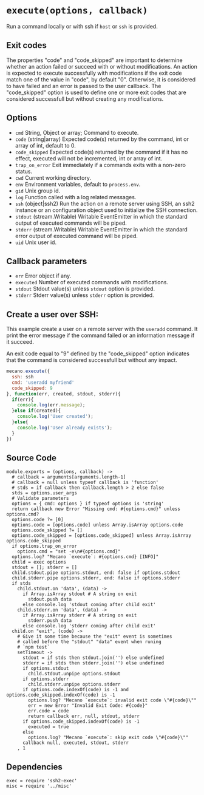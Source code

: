 
# `execute(options, callback)`

Run a command locally or with ssh if `host` or `ssh` is provided.

## Exit codes

The properties "code" and "code_skipped" are important to determine whether an
action failed or succeed with or without modifications. An action is expected to
execute successfully with modifications if the exit code match one of the value
in "code", by default "0". Otherwise, it is considered to have failed and an
error is passed to the user callback. The "code_skipped" option is used to
define one or more exit codes that are considered successfull but without
creating any modifications.

## Options

*   `cmd`
    String, Object or array; Command to execute.
*   `code`   (string|array)
    Expected code(s) returned by the command, int or array of int, default to 0.
*   `code_skipped`
    Expected code(s) returned by the command if it has no effect, executed will
    not be incremented, int or array of int.
*   `trap_on_error`
    Exit immediately  if a commands exits with a non-zero status.
*   `cwd`
    Current working directory.
*   `env`
    Environment variables, default to `process.env`.
*   `gid`
    Unix group id.
*   `log`
    Function called with a log related messages.
*   `ssh` (object|ssh2)
    Run the action on a remote server using SSH, an ssh2 instance or an
    configuration object used to initialize the SSH connection.
*   `stdout` (stream.Writable)
    Writable EventEmitter in which the standard output of executed commands will
    be piped.
*   `stderr` (stream.Writable)
    Writable EventEmitter in which the standard error output of executed command
    will be piped.
*   `uid`
    Unix user id.

## Callback parameters

*   `err`
    Error object if any.
*   `executed`
    Number of executed commands with modifications.
*   `stdout`
    Stdout value(s) unless `stdout` option is provided.
*   `stderr`
    Stderr value(s) unless `stderr` option is provided.

## Create a user over SSH:

This example create a user on a remote server with the `useradd` command. It
print the error message if the command failed or an information message if it
succeed.

An exit code equal to "9" defined by the "code_skipped" option indicates that
the command is considered successfull but without any impact.

```javascript
mecano.execute({
  ssh: ssh
  cmd: 'useradd myfriend'
  code_skipped: 9
}, function(err, created, stdout, stderr){
  if(err){
    console.log(err.message);
  }else if(created){
    console.log('User created');
  }else{
    console.log('User already exists');
  }
})
```

## Source Code

    module.exports = (options, callback) ->
      # callback = arguments[arguments.length-1]
      # callback = null unless typeof callback is 'function'
      # stds = if callback then callback.length > 2 else false
      stds = options.user_args
      # Validate parameters
      options = { cmd: options } if typeof options is 'string'
      return callback new Error "Missing cmd: #{options.cmd}" unless options.cmd?
      options.code ?= [0]
      options.code = [options.code] unless Array.isArray options.code
      options.code_skipped ?= []
      options.code_skipped = [options.code_skipped] unless Array.isArray options.code_skipped
      if options.trap_on_error
        options.cmd = "set -e\n#{options.cmd}"
      options.log? "Mecano `execute`: #{options.cmd} [INFO]"
      child = exec options
      stdout = []; stderr = []
      child.stdout.pipe options.stdout, end: false if options.stdout
      child.stderr.pipe options.stderr, end: false if options.stderr
      if stds
        child.stdout.on 'data', (data) ->
          if Array.isArray stdout # A string on exit
            stdout.push data
          else console.log 'stdout coming after child exit'
        child.stderr.on 'data', (data) ->
          if Array.isArray stderr # A string on exit
            stderr.push data
          else console.log 'stderr coming after child exit'
      child.on "exit", (code) ->
        # Give it some time because the "exit" event is sometimes
        # called before the "stdout" "data" event when runing
        # `npm test`
        setTimeout ->
          stdout = if stds then stdout.join('') else undefined
          stderr = if stds then stderr.join('') else undefined
          if options.stdout
            child.stdout.unpipe options.stdout
          if options.stderr
            child.stderr.unpipe options.stderr
          if options.code.indexOf(code) is -1 and options.code_skipped.indexOf(code) is -1
            options.log? "Mecano `execute`: invalid exit code \"#{code}\""
            err = new Error "Invalid Exit Code: #{code}"
            err.code = code
            return callback err, null, stdout, stderr
          if options.code_skipped.indexOf(code) is -1
            executed = true
          else
            options.log? "Mecano `execute`: skip exit code \"#{code}\""
          callback null, executed, stdout, stderr
        , 1

## Dependencies

    exec = require 'ssh2-exec'
    misc = require '../misc'
